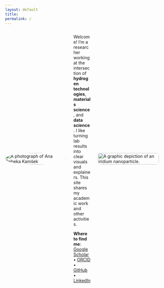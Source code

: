 ```yaml
---
layout: default
title: 
permalink: /
---
```


<div style="display:flex; align-items:center; gap:1.5rem; flex-wrap:nowrap; margin-bottom:2rem;">

  <!-- Left column: small photo -->
  <div style="flex: 0 0 auto; width: 200px;">
    <img src="/assets/img/photo-square-closeup.jpg" alt="A photograph of Ana Rebeka Kamšek"
         style="width: 100%; height: auto; object-fit: cover; border-radius:50%;">
  </div>

  <!-- Middle column: text -->
  <div style="flex: 1 1 auto; min-width:0;">
    <p>Welcome! I’m a researcher working at the intersection of <b>hydrogen technologies</b>, <b>materials science</b>, and <b>data science</b>. I like turning lab results into clear visuals and explainers. This site shares my academic work and other activities.</p>
    <p><strong>Where to find me</strong>:
      <a href="https://scholar.google.com/citations?user=lhbwej0AAAAJ">Google Scholar</a> •
      <a href="https://orcid.org/0009-0008-6247-3256">ORCID</a> •
      <a href="https://github.com/kamsekar">GitHub</a> •
      <a href="https://www.linkedin.com/in/ana-rebeka-kamsek/">LinkedIn</a>
    </p>
  </div>

  <!-- Right column: small iridium graphic -->
  <div style="flex: 0 0 auto; width: 200px;">
    <img src="/assets/img/iridium-111-sq.png" alt="A graphic depiction of an iridium nanoparticle."
         style="width: 100%; height: auto; object-fit: cover; border-radius: 8px;">
  </div>

</div>
